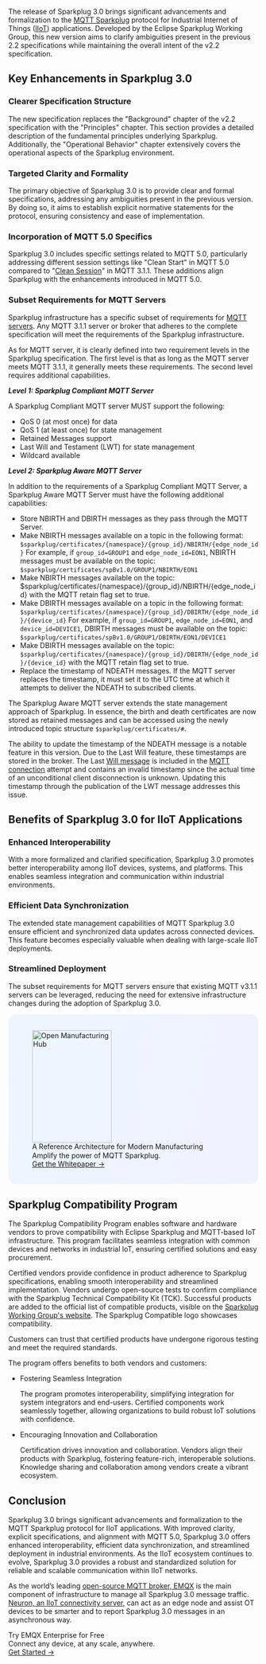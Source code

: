 The release of Sparkplug 3.0 brings significant advancements and formalization to the [MQTT Sparkplug](https://www.emqx.com/en/blog/mqtt-sparkplug-bridging-it-and-ot-in-industry-4-0) protocol for Industrial Internet of Things ([IIoT](https://www.emqx.com/en/blog/iiot-explained-examples-technologies-benefits-and-challenges)) applications. Developed by the Eclipse Sparkplug Working Group, this new version aims to clarify ambiguities present in the previous 2.2 specifications while maintaining the overall intent of the v2.2 specification.

## **Key Enhancements in Sparkplug 3.0**

### Clearer Specification Structure

The new specification replaces the "Background" chapter of the v2.2 specification with the "Principles" chapter. This section provides a detailed description of the fundamental principles underlying Sparkplug. Additionally, the "Operational Behavior" chapter extensively covers the operational aspects of the Sparkplug environment.

### Targeted Clarity and Formality

The primary objective of Sparkplug 3.0 is to provide clear and formal specifications, addressing any ambiguities present in the previous version. By doing so, it aims to establish explicit normative statements for the protocol, ensuring consistency and ease of implementation.

### Incorporation of MQTT 5.0 Specifics

Sparkplug 3.0 includes specific settings related to MQTT 5.0, particularly addressing different session settings like "Clean Start" in MQTT 5.0 compared to "[Clean Session](https://www.emqx.com/en/blog/mqtt-session)" in MQTT 3.1.1. These additions align Sparkplug with the enhancements introduced in MQTT 5.0.

### Subset Requirements for MQTT Servers

Sparkplug infrastructure has a specific subset of requirements for [MQTT servers](https://www.emqx.com/en/blog/the-ultimate-guide-to-mqtt-broker-comparison). Any MQTT 3.1.1 server or broker that adheres to the complete specification will meet the requirements of the Sparkplug infrastructure.

As for MQTT server, it is clearly defined into two requirement levels in the Sparkplug specification. The first level is that as long as the MQTT server meets MQTT 3.1.1, it generally meets these requirements. The second level requires additional capabilities.

***Level 1: Sparkplug Compliant MQTT Server***

A Sparkplug Compliant MQTT server MUST support the following:

- QoS 0 (at most once) for data
- QoS 1 (at least once) for state management
- Retained Messages support
- Last Will and Testament (LWT) for state management
- Wildcard available

***Level 2: Sparkplug Aware MQTT Server***

In addition to the requirements of a Sparkplug Compliant MQTT Server, a Sparkplug Aware MQTT Server must have the following additional capabilities:

- Store NBIRTH and DBIRTH messages as they pass through the MQTT Server.
- Make NBIRTH messages available on a topic in the following format: `$sparkplug/certificates/{namespace}/{group_id}/NBIRTH/{edge_node_id}` For example, if `group_id=GROUP1` and `edge_node_id=EON1`, NBIRTH messages must be available on the topic: `$sparkplug/certificates/spBv1.0/GROUP1/NBIRTH/EON1`
- Make NBIRTH messages available on the topic: $sparkplug/certificates/{namespace}/{group_id}/NBIRTH/{edge_node_id} with the MQTT retain flag set to true.
- Make DBIRTH messages available on a topic in the following format: `$sparkplug/certificates/{namespace}/{group_id}/DBIRTH/{edge_node_id}/{device_id}` For example, if `group_id=GROUP1`, `edge_node_id=EON1`, and `device_id=DEVICE1`, DBIRTH messages must be available on the topic: `$sparkplug/certificates/spBv1.0/GROUP1/DBIRTH/EON1/DEVICE1`
- Make DBIRTH messages available on the topic: `$sparkplug/certificates/{namespace}/{group_id}/DBIRTH/{edge_node_id}/{device_id}` with the MQTT retain flag set to true.
- Replace the timestamp of NDEATH messages. If the MQTT server replaces the timestamp, it must set it to the UTC time at which it attempts to deliver the NDEATH to subscribed clients.

The Sparkplug Aware MQTT server extends the state management approach of Sparkplug. In essence, the birth and death certificates are now stored as retained messages and can be accessed using the newly introduced topic structure `$sparkplug/certificates/#`.

The ability to update the timestamp of the NDEATH message is a notable feature in this version. Due to the Last Will feature, these timestamps are stored in the broker. The Last [Will message](https://www.emqx.com/en/blog/use-of-mqtt-will-message) is included in the [MQTT connection](https://www.emqx.com/en/blog/how-to-set-parameters-when-establishing-an-mqtt-connection) attempt and contains an invalid timestamp since the actual time of an unconditional client disconnection is unknown. Updating this timestamp through the publication of the LWT message addresses this issue.

## **Benefits of Sparkplug 3.0 for IIoT Applications**

### Enhanced Interoperability

With a more formalized and clarified specification, Sparkplug 3.0 promotes better interoperability among IIoT devices, systems, and platforms. This enables seamless integration and communication within industrial environments.

### Efficient Data Synchronization

The extended state management capabilities of MQTT Sparkplug 3.0 ensure efficient and synchronized data updates across connected devices. This feature becomes especially valuable when dealing with large-scale IIoT deployments.

### Streamlined Deployment

The subset requirements for MQTT servers ensure that existing MQTT v3.1.1 servers can be leveraged, reducing the need for extensive infrastructure changes during the adoption of Sparkplug 3.0.

<section
  class="is-hidden-touch my-32 is-flex is-align-items-center"
  style="border-radius: 16px; background: linear-gradient(102deg, #edf6ff 1.81%, #eff2ff 97.99%); padding: 32px 48px;"
>
  <div class="mr-40" style="flex-shrink: 0;">
    <img loading="lazy" src="https://assets.emqx.com/images/0b88fa3cf1c98545e501e3b8073fdccc.png" alt="Open Manufacturing Hub" width="160" height="226">
  </div>
  <div>
    <div class="mb-4 is-size-3 is-text-black has-text-weight-semibold" style="
    line-height: 1.2;
">
      A Reference Architecture for Modern Manufacturing
    </div>
    <div class="mb-32">
      Amplify the power of MQTT Sparkplug.
    </div>
    <a href="https://www.emqx.com/en/resources/open-manufacturing-hub-a-reference-architecture-for-industrial-iot?utm_campaign=embedded-open-manufacturing-hub&from=blog-sparkplug-3-0-advancements" class="button is-gradient">Get the Whitepaper →</a>
  </div>
</section>

## **Sparkplug Compatibility Program**

The Sparkplug Compatibility Program enables software and hardware vendors to prove compatibility with Eclipse Sparkplug and MQTT-based IoT infrastructure. This program facilitates seamless integration with common devices and networks in industrial IoT, ensuring certified solutions and easy procurement.

Certified vendors provide confidence in product adherence to Sparkplug specifications, enabling smooth interoperability and streamlined implementation. Vendors undergo open-source tests to confirm compliance with the Sparkplug Technical Compatibility Kit (TCK). Successful products are added to the official list of compatible products, visible on the [Sparkplug Working Group's website](https://www.eclipse.org/org/workinggroups/eclipse_sparkplug_charter.php). The Sparkplug Compatible logo showcases compatibility.

Customers can trust that certified products have undergone rigorous testing and meet the required standards.

The program offers benefits to both vendors and customers:

- Fostering Seamless Integration

  The program promotes interoperability, simplifying integration for system integrators and end-users. Certified components work seamlessly together, allowing organizations to build robust IoT solutions with confidence.

- Encouraging Innovation and Collaboration

  Certification drives innovation and collaboration. Vendors align their products with Sparkplug, fostering feature-rich, interoperable solutions. Knowledge sharing and collaboration among vendors create a vibrant ecosystem.

## **Conclusion**

Sparkplug 3.0 brings significant advancements and formalization to the MQTT Sparkplug protocol for IIoT applications. With improved clarity, explicit specifications, and alignment with MQTT 5.0, Sparkplug 3.0 offers enhanced interoperability, efficient data synchronization, and streamlined deployment in industrial environments. As the IIoT ecosystem continues to evolve, Sparkplug 3.0 provides a robust and standardized solution for reliable and scalable communication within IIoT networks. 

As the world’s leading [open-source MQTT broker, EMQX](https://www.emqx.io/) is the main component of infrastructure to manage all Sparkplug 3.0 message traffic. [Neuron, an IIoT connectivity server](https://neugates.io/), can act as an edge node and assist OT devices to be smarter and to report Sparkplug 3.0 messages in an asynchronous way.



<section class="promotion">
    <div>
        Try EMQX Enterprise for Free
      <div class="is-size-14 is-text-normal has-text-weight-normal">Connect any device, at any scale, anywhere.</div>
    </div>
    <a href="https://www.emqx.com/en/try?product=enterprise" class="button is-gradient px-5">Get Started →</a>
</section>
